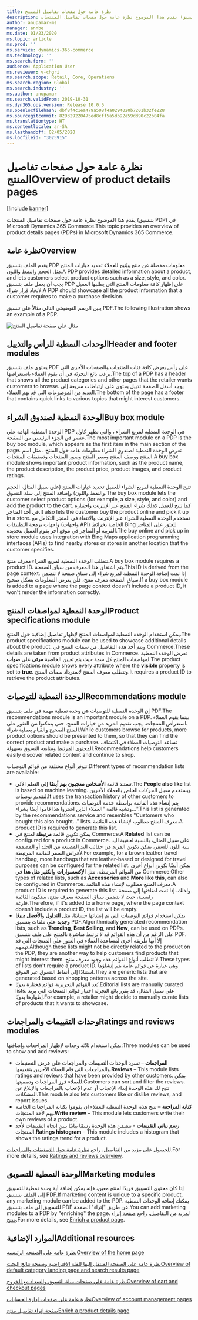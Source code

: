 ```yaml
---
title: نظرة عامة حول صفحات تفاصيل المنتج
description: يقدم هذا الموضوع نظرة عامة حول صفحات تفاصيل المنتجات (بتنسيق PDP) في Microsoft Dynamics 365 Commerce.
author: anupamar-ms
manager: annbe
ms.date: 01/23/2020
ms.topic: article
ms.prod: ''
ms.service: dynamics-365-commerce
ms.technology: ''
ms.search.form: ''
audience: Application User
ms.reviewer: v-chgri
ms.search.scope: Retail, Core, Operations
ms.search.region: Global
ms.search.industry: ''
ms.author: anupamar
ms.search.validFrom: 2019-10-31
ms.dyn365.ops.version: Release 10.0.5
ms.openlocfilehash: dbf8f4c1ea479a508f4a0294020b7201b32fe228
ms.sourcegitcommit: 829329220475ed8cff5a5db92a59dd90c22b04fa
ms.translationtype: HT
ms.contentlocale: ar-SA
ms.lasthandoff: 02/05/2020
ms.locfileid: "3025915"
---
```

# <a name="overview-of-product-details-pages"></a><span data-ttu-id="b12cf-103">نظرة عامة حول صفحات تفاصيل المنتج</span><span class="sxs-lookup"><span data-stu-id="b12cf-103">Overview of product details pages</span></span>


[!include [banner](includes/banner.md)]

<span data-ttu-id="b12cf-104">يقدم هذا الموضوع نظرة عامة حول صفحات تفاصيل المنتجات (بتنسيق PDP) في Microsoft Dynamics 365 Commerce.</span><span class="sxs-lookup"><span data-stu-id="b12cf-104">This topic provides an overview of product details pages (PDPs) in Microsoft Dynamics 365 Commerce.</span></span>

## <a name="overview"></a><span data-ttu-id="b12cf-105">نظرة عامة</span><span class="sxs-lookup"><span data-stu-id="b12cf-105">Overview</span></span>

<span data-ttu-id="b12cf-106">يقدم الملف بتنسيق PDP معلومات مفصلة عن منتج ويُتيح للعملاء تحديد خيارات المنتج مثل الحجم والنمط واللون.</span><span class="sxs-lookup"><span data-stu-id="b12cf-106">A PDP provides detailed information about a product, and lets customers select product options such as a size, style, and color.</span></span> <span data-ttu-id="b12cf-107">يجب أن يعمل ملف بتنسيق PDP على إظهار كافة معلومات المنتج التي يطلبها العميل لاتخاذ قرار شراء.</span><span class="sxs-lookup"><span data-stu-id="b12cf-107">A PDP should showcase all the product information that a customer requires to make a purchase decision.</span></span>

<span data-ttu-id="b12cf-108">يبين الرسم التوضيحي التالي مثالاً على تنسيق PDF.</span><span class="sxs-lookup"><span data-stu-id="b12cf-108">The following illustration shows an example of a PDP.</span></span>

![مثال على صفحة تفاصيل المنتج](./media/pdp.PNG)

## <a name="header-and-footer-modules"></a><span data-ttu-id="b12cf-110">الوحدات النمطية للرأس والتذييل</span><span class="sxs-lookup"><span data-stu-id="b12cf-110">Header and footer modules</span></span>

<span data-ttu-id="b12cf-111">يحتوي ملف بتنسيق PDF على رأس يعرض كافة فئات المنتجات والصفحات الأخرى التي يرغب بائع التجزئة في أن يقوم العملاء باستعراضها.</span><span class="sxs-lookup"><span data-stu-id="b12cf-111">The top of a PDP has a header that shows all the product categories and other pages that the retailer wants customers to browse.</span></span> <span data-ttu-id="b12cf-112">يوجد أسفل الصفحة تذييل يحتوي على ارتباطات سريعة إلى العديد من الموضوعات التي قد تهم العملاء.</span><span class="sxs-lookup"><span data-stu-id="b12cf-112">The bottom of the page has a footer that contains quick links to various topics that might interest customers.</span></span>

## <a name="buy-box-module"></a><span data-ttu-id="b12cf-113">الوحدة النمطية لصندوق الشراء</span><span class="sxs-lookup"><span data-stu-id="b12cf-113">Buy box module</span></span>

<span data-ttu-id="b12cf-114">الوحدة النمطية الهامه علي PDP هي الوحدة النمطية لمربع الشراء ، والتي تظهر كاول عنصر في الجزء الرئيسي من الصفحة.</span><span class="sxs-lookup"><span data-stu-id="b12cf-114">The most important module on a PDP is the buy box module, which appears as the first item in the main section of the page.</span></span> <span data-ttu-id="b12cf-115">تعرض الوحدة النمطية لصندوق الشراء معلومات هامه حول المنتج ، مثل اسم المنتج ووصف المنتج وسعر المنتج وصور المنتجات وتصنيفات المنتجات.</span><span class="sxs-lookup"><span data-stu-id="b12cf-115">A buy box module shows important product information, such as the product name, the product description, the product price, product images, and product ratings.</span></span>

<span data-ttu-id="b12cf-116">تتيح الوحدة النمطية لمربع الشراء للعميل تحديد خيارات المنتج (على سبيل المثال، الحجم والنمط واللون) وإضافة المنتج إلى سلة التسوق.</span><span class="sxs-lookup"><span data-stu-id="b12cf-116">The buy box module lets the customer select product options (for example, a size, style, and color) and add the product to the cart.</span></span> <span data-ttu-id="b12cf-117">كما تتيح للعميل كذلك شراء المنتج عبر الإنترنت واختياره في أحد المتاجر.</span><span class="sxs-lookup"><span data-stu-id="b12cf-117">It also lets the customer buy the product online and pick it up in a store.</span></span> <span data-ttu-id="b12cf-118">تستخدم الوحدة النمطية للشراء عبر الإنترنت والانتقاء في المتجر التكامل مع واجهات برمجة التطبيقات (واجهات API) الخاصة بخرائط Bing للعثور على المتاجر القريبة أو المتاجر في موقع آخر يقوم العميل بتحديده.</span><span class="sxs-lookup"><span data-stu-id="b12cf-118">The buy online and pick up in store module uses integration with Bing Maps application programming interfaces (APIs) to find nearby stores or stores in another location that the customer specifies.</span></span>

<span data-ttu-id="b12cf-119">تتطلب الوحدة النمطية لمربع الشراء معرف منتج.</span><span class="sxs-lookup"><span data-stu-id="b12cf-119">A buy box module requires a product ID.</span></span> <span data-ttu-id="b12cf-120">يتم اشتقاق هذا المعرف من سياق الصفحة.</span><span class="sxs-lookup"><span data-stu-id="b12cf-120">This ID is derived from the page context.</span></span> <span data-ttu-id="b12cf-121">إذا تمت إضافة الوحدة النمطية لمربع شراء إلى سياق صفحة لا تتضمن سياق الصفحة معرف منتج، فلن يعرض المعلومات بشكل صحيح.</span><span class="sxs-lookup"><span data-stu-id="b12cf-121">If a buy box module is added to a page where the page context doesn't include a product ID, it won't render the information correctly.</span></span>

## <a name="product-specifications-module"></a><span data-ttu-id="b12cf-122">الوحدة النمطية لمواصفات المنتج</span><span class="sxs-lookup"><span data-stu-id="b12cf-122">Product specifications module</span></span>

<span data-ttu-id="b12cf-123">يمكن استخدام الوحدة النمطية لمواصفات المنتج لإظهار تفاصيل إضافية حول المنتج.</span><span class="sxs-lookup"><span data-stu-id="b12cf-123">The product specifications module can be used to showcase additional details about the product.</span></span> <span data-ttu-id="b12cf-124">ويتم أخذ هذه التفاصيل من سمات المنتج في Commerce.</span><span class="sxs-lookup"><span data-stu-id="b12cf-124">These details are taken from product attributes in Commerce.</span></span> <span data-ttu-id="b12cf-125">تعرض الوحدة النمطية لمواصفات المنتج كل سمة حيث يتم تعيين الخاصية **مرئي** على **صواب**.</span><span class="sxs-lookup"><span data-stu-id="b12cf-125">The product specifications module shows every attribute where the **visible** property is set to **true**.</span></span> <span data-ttu-id="b12cf-126">وتتطلب معرف المنتج لاسترداد سمات المنتج.</span><span class="sxs-lookup"><span data-stu-id="b12cf-126">It requires a product ID to retrieve the product attributes.</span></span>

## <a name="recommendations-module"></a><span data-ttu-id="b12cf-127">الوحدة النمطية للتوصيات</span><span class="sxs-lookup"><span data-stu-id="b12cf-127">Recommendations module</span></span>

<span data-ttu-id="b12cf-128">إن الوحدة النمطية للتوصيات هي وحدة نمطية مهمة في ملف بتنسيق PDF.</span><span class="sxs-lookup"><span data-stu-id="b12cf-128">The recommendations module is an important module on a PDP.</span></span> <span data-ttu-id="b12cf-129">بينما يقوم العملاء باستعراض المنتجات، يجب تقديم المزيد من خيارات المنتج، حتى يتمكنوا من العثور على المنتج الصحيح والقيام بعملية شراء.</span><span class="sxs-lookup"><span data-stu-id="b12cf-129">While customers browse for products, more product options should be presented to them, so that they can find the correct product and make a purchase.</span></span> <span data-ttu-id="b12cf-130">تساعد التوصيات العملاء في اكتشاف المحتوى المرتبط ومتابعه التسوق بسهولة.</span><span class="sxs-lookup"><span data-stu-id="b12cf-130">Recommendations help customers easily discover related content and continue to shop.</span></span>

<span data-ttu-id="b12cf-131">تتوفر أنواع مختلفة من قوائم التوصيات:</span><span class="sxs-lookup"><span data-stu-id="b12cf-131">Different types of recommendation lists are available:</span></span>

- <span data-ttu-id="b12cf-132">تستند قائمة **الأشخاص معجبون بهم أيضًا** إلى التعلم الآلي.</span><span class="sxs-lookup"><span data-stu-id="b12cf-132">The **People also like** list is based on machine learning.</span></span> <span data-ttu-id="b12cf-133">ويستخدم سجل الحركات الخاص بالعملاء الآخرين لتقديم توصيات.</span><span class="sxs-lookup"><span data-stu-id="b12cf-133">It uses the transaction history of other customers to provide recommendations.</span></span> <span data-ttu-id="b12cf-134">يتم إنشاء هذه القائمة بواسطة خدمة التوصيات وتشبه قائمة "العملاء الذين اشتروا هذا قاموا أيضًا بشراء...".</span><span class="sxs-lookup"><span data-stu-id="b12cf-134">This list is generated by the recommendations service and resembles "Customers who bought this also bought..." lists.</span></span> <span data-ttu-id="b12cf-135">معرف المنتج مطلوب لإنشاء هذه القائمة.</span><span class="sxs-lookup"><span data-stu-id="b12cf-135">A product ID is required to generate this list.</span></span>
- <span data-ttu-id="b12cf-136">يمكن تكوين قائمة **مرتبطة** لمنتج في Commerce.</span><span class="sxs-lookup"><span data-stu-id="b12cf-136">A **Related** list can be configured for a product in Commerce.</span></span> <span data-ttu-id="b12cf-137">على سبيل المثال، بالنسبة لحقيبة اليد بنية اللون للسفر، يمكن تكوين المزيد من حقائب اليد المصنعة من الجلد أو المصممة لأغراض السفر للقائمة المرتبطة.</span><span class="sxs-lookup"><span data-stu-id="b12cf-137">For example, for a brown leather travel handbag, more handbags that are leather-based or designed for travel purposes can be configured for the related list.</span></span> <span data-ttu-id="b12cf-138">يمكن أيضًا تكوين أنواع أخرى من القوائم المرتبطة، مثل **الإكسسوارات** و**الكثير مثل هذا** في Commerce.</span><span class="sxs-lookup"><span data-stu-id="b12cf-138">Other types of related lists, such as **Accessories** and **More like this**, can also be configured in Commerce.</span></span> <span data-ttu-id="b12cf-139">معرف المنتج مطلوب لإنشاء هذه القائمة.</span><span class="sxs-lookup"><span data-stu-id="b12cf-139">A product ID is required to generate this list.</span></span> <span data-ttu-id="b12cf-140">ولذلك، إذا تمت اضافتها إلى صفحة رئيسية، حيث لا يتضمن سياق الصفحة معرف منتج، ستكون القائمة فارغة.</span><span class="sxs-lookup"><span data-stu-id="b12cf-140">Therefore, if it's added to a home page, where the page context doesn't include a product ID, the list will be empty.</span></span>
- <span data-ttu-id="b12cf-141">يمكن استخدام قوائم التوصيات التي تم إنشائها حسابيًا، مثل **التداول** و**الأفضل مبيعًا** و**جديد** على ملفات بتنسيق PDF.</span><span class="sxs-lookup"><span data-stu-id="b12cf-141">Algorithmically generated recommendation lists, such as **Trending**, **Best Selling**, and **New**, can be used on PDPs.</span></span> <span data-ttu-id="b12cf-142">على الرغم من أن هذه القوائم قد لا ترتبط مباشرة بالمنتج على ملف بتنسيق PDF، إلا أنها طريقة أخرى لمساعدة العملاء في العثور على المنتجات التي قد تهمهم.</span><span class="sxs-lookup"><span data-stu-id="b12cf-142">Although these lists might not be directly related to the product on the PDP, they are another way to help customers find products that might interest them.</span></span> <span data-ttu-id="b12cf-143">لا تتطلب أنواع القوائم هذه وجود معرف منتج.</span><span class="sxs-lookup"><span data-stu-id="b12cf-143">These types of lists don't require a product ID.</span></span> <span data-ttu-id="b12cf-144">وهي عبارة عن قوائم عامة يتم إنشاؤها استنادًا إلى أنماط التسوق عبر الموقع.</span><span class="sxs-lookup"><span data-stu-id="b12cf-144">They are generic lists that are generated based on shopping patterns across the site.</span></span>
- <span data-ttu-id="b12cf-145">تُعد القوائم التحريرية قوائم مُختارة يدويًا.</span><span class="sxs-lookup"><span data-stu-id="b12cf-145">Editorial lists are manually curated lists.</span></span> <span data-ttu-id="b12cf-146">على سبيل المثال، قد يقرر بائع التجزئة اختيار قوائم المنتجات التي يريد إظهارها يدويًا.</span><span class="sxs-lookup"><span data-stu-id="b12cf-146">For example, a retailer might decide to manually curate lists of products that it wants to showcase.</span></span>

## <a name="ratings-and-reviews-modules"></a><span data-ttu-id="b12cf-147">وحدات التقييمات والمراجعات</span><span class="sxs-lookup"><span data-stu-id="b12cf-147">Ratings and reviews modules</span></span>

<span data-ttu-id="b12cf-148">يمكن استخدام ثلاثه وحدات لإظهار المراجعات وإضافتها:</span><span class="sxs-lookup"><span data-stu-id="b12cf-148">Three modules can be used to show and add reviews:</span></span>

- <span data-ttu-id="b12cf-149">**المراجعات** – تسرد الوحدات التقييمات والمراجعات على عرض التصنيفات والمراجعات التي قام العملاء الآخرين بتقديمها.</span><span class="sxs-lookup"><span data-stu-id="b12cf-149">**Reviews** – This module lists ratings and reviews that have been provided by other customers.</span></span> <span data-ttu-id="b12cf-150">يمكن للعملاء فرز المراجعات وتصفيتها.</span><span class="sxs-lookup"><span data-stu-id="b12cf-150">Customers can sort and filter the reviews.</span></span> <span data-ttu-id="b12cf-151">تتيح لك هذه الوحدة إبداء الإعجاب أو عدم الإعجاب بالمراجعات والإبلاغ عن المشكلات.</span><span class="sxs-lookup"><span data-stu-id="b12cf-151">This module also lets customers like or dislike reviews, and report issues.</span></span>
- <span data-ttu-id="b12cf-152">**كتابة المراجعة** – تتيح هذه الوحدة النمطية للعملاء ان يقوموا بكتابه المراجعات الخاصة بهم لأحد المنتجات.</span><span class="sxs-lookup"><span data-stu-id="b12cf-152">**Write review** – This module lets customers write their own reviews of a product.</span></span>
- <span data-ttu-id="b12cf-153">**رسم بياني التقييمات** - تتضمن هذه الوحدة رسمًا بيانيًا يبين اتجاه التقييمات لأحد المنتجات.</span><span class="sxs-lookup"><span data-stu-id="b12cf-153">**Ratings histogram** – This module includes a histogram that shows the ratings trend for a product.</span></span>

<span data-ttu-id="b12cf-154">للحصول على مزيد من التفاصيل، راجع [نظرة عامة حول التصنيفات والمراجعات](ratings-reviews-overview.md).</span><span class="sxs-lookup"><span data-stu-id="b12cf-154">For more details, see [Ratings and reviews overview](ratings-reviews-overview.md).</span></span>

## <a name="marketing-modules"></a><span data-ttu-id="b12cf-155">الوحدة النمطية للتسويق</span><span class="sxs-lookup"><span data-stu-id="b12cf-155">Marketing modules</span></span>

<span data-ttu-id="b12cf-156">إذا كان محتوى التسويق فريدًا لمنتج معين، فإنه يمكن إضافة أية وحدة نمطية للتسويق إلى الملف بتنسيق PDF.</span><span class="sxs-lookup"><span data-stu-id="b12cf-156">If marketing content is unique to a specific product, any marketing module can be added to the PDP.</span></span> <span data-ttu-id="b12cf-157">يمكنك إضافة الوحدات النمطية للتسويق إلى ملف بتنسيق PDF عن طريق "إثراء" الصفحة.</span><span class="sxs-lookup"><span data-stu-id="b12cf-157">You can add marketing modules to a PDP by "enriching" the page.</span></span> <span data-ttu-id="b12cf-158">لمزيد من التفاصيل، راجع [صفحة إثراء منتج](enrich-product-page.md).</span><span class="sxs-lookup"><span data-stu-id="b12cf-158">For more details, see [Enrich a product page](enrich-product-page.md).</span></span>

## <a name="additional-resources"></a><span data-ttu-id="b12cf-159">الموارد الإضافية</span><span class="sxs-lookup"><span data-stu-id="b12cf-159">Additional resources</span></span>

[<span data-ttu-id="b12cf-160">نظرة عامة على الصفحة الرئيسية</span><span class="sxs-lookup"><span data-stu-id="b12cf-160">Overview of the home page</span></span>](quick-tour-home-page.md)

[<span data-ttu-id="b12cf-161">نظرة عامة على الصفحة المنتقل إليها‬ للفئة الافتراضية وصفحة نتائج البحث</span><span class="sxs-lookup"><span data-stu-id="b12cf-161">Overview of default category landing page and search results page</span></span>](category-search-page-overview.md)

[<span data-ttu-id="b12cf-162">نظرة عامة على صفحات سلة التسوق والسداد مع الخروج</span><span class="sxs-lookup"><span data-stu-id="b12cf-162">Overview of cart and checkout pages</span></span>](quick-tour-cart-checkout.md)

[<span data-ttu-id="b12cf-163">نظرة عامة على صفحات إدارة الحسابات</span><span class="sxs-lookup"><span data-stu-id="b12cf-163">Overview of account management pages</span></span>](quick-tour-account-management.md)

[<span data-ttu-id="b12cf-164">صفحة إثراء تفاصيل منتج</span><span class="sxs-lookup"><span data-stu-id="b12cf-164">Enrich a product details page</span></span>](enrich-product-page.md)
